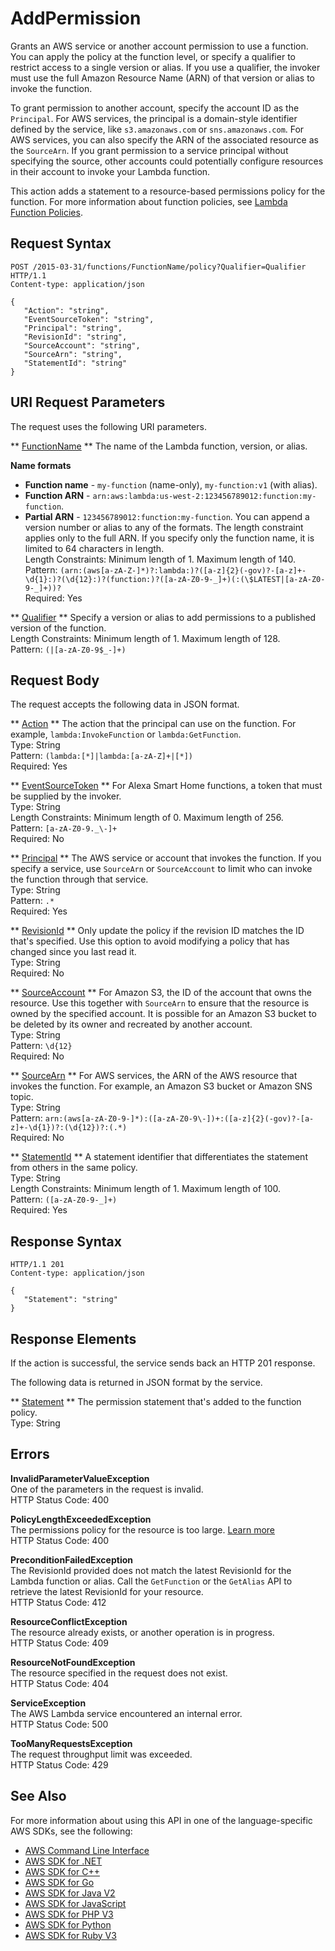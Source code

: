 # AddPermission<a name="API_AddPermission"></a>

Grants an AWS service or another account permission to use a function\. You can apply the policy at the function level, or specify a qualifier to restrict access to a single version or alias\. If you use a qualifier, the invoker must use the full Amazon Resource Name \(ARN\) of that version or alias to invoke the function\.

To grant permission to another account, specify the account ID as the `Principal`\. For AWS services, the principal is a domain\-style identifier defined by the service, like `s3.amazonaws.com` or `sns.amazonaws.com`\. For AWS services, you can also specify the ARN of the associated resource as the `SourceArn`\. If you grant permission to a service principal without specifying the source, other accounts could potentially configure resources in their account to invoke your Lambda function\.

This action adds a statement to a resource\-based permissions policy for the function\. For more information about function policies, see [Lambda Function Policies](https://docs.aws.amazon.com/lambda/latest/dg/access-control-resource-based.html)\. 

## Request Syntax<a name="API_AddPermission_RequestSyntax"></a>

```
POST /2015-03-31/functions/FunctionName/policy?Qualifier=Qualifier HTTP/1.1
Content-type: application/json

{
   "Action": "string",
   "EventSourceToken": "string",
   "Principal": "string",
   "RevisionId": "string",
   "SourceAccount": "string",
   "SourceArn": "string",
   "StatementId": "string"
}
```

## URI Request Parameters<a name="API_AddPermission_RequestParameters"></a>

The request uses the following URI parameters\.

 ** [FunctionName](#API_AddPermission_RequestSyntax) **   <a name="SSS-AddPermission-request-FunctionName"></a>
The name of the Lambda function, version, or alias\.  

**Name formats**
+  **Function name** \- `my-function` \(name\-only\), `my-function:v1` \(with alias\)\.
+  **Function ARN** \- `arn:aws:lambda:us-west-2:123456789012:function:my-function`\.
+  **Partial ARN** \- `123456789012:function:my-function`\.
You can append a version number or alias to any of the formats\. The length constraint applies only to the full ARN\. If you specify only the function name, it is limited to 64 characters in length\.  
Length Constraints: Minimum length of 1\. Maximum length of 140\.  
Pattern: `(arn:(aws[a-zA-Z-]*)?:lambda:)?([a-z]{2}(-gov)?-[a-z]+-\d{1}:)?(\d{12}:)?(function:)?([a-zA-Z0-9-_]+)(:(\$LATEST|[a-zA-Z0-9-_]+))?`   
Required: Yes

 ** [Qualifier](#API_AddPermission_RequestSyntax) **   <a name="SSS-AddPermission-request-Qualifier"></a>
Specify a version or alias to add permissions to a published version of the function\.  
Length Constraints: Minimum length of 1\. Maximum length of 128\.  
Pattern: `(|[a-zA-Z0-9$_-]+)` 

## Request Body<a name="API_AddPermission_RequestBody"></a>

The request accepts the following data in JSON format\.

 ** [Action](#API_AddPermission_RequestSyntax) **   <a name="SSS-AddPermission-request-Action"></a>
The action that the principal can use on the function\. For example, `lambda:InvokeFunction` or `lambda:GetFunction`\.  
Type: String  
Pattern: `(lambda:[*]|lambda:[a-zA-Z]+|[*])`   
Required: Yes

 ** [EventSourceToken](#API_AddPermission_RequestSyntax) **   <a name="SSS-AddPermission-request-EventSourceToken"></a>
For Alexa Smart Home functions, a token that must be supplied by the invoker\.  
Type: String  
Length Constraints: Minimum length of 0\. Maximum length of 256\.  
Pattern: `[a-zA-Z0-9._\-]+`   
Required: No

 ** [Principal](#API_AddPermission_RequestSyntax) **   <a name="SSS-AddPermission-request-Principal"></a>
The AWS service or account that invokes the function\. If you specify a service, use `SourceArn` or `SourceAccount` to limit who can invoke the function through that service\.  
Type: String  
Pattern: `.*`   
Required: Yes

 ** [RevisionId](#API_AddPermission_RequestSyntax) **   <a name="SSS-AddPermission-request-RevisionId"></a>
Only update the policy if the revision ID matches the ID that's specified\. Use this option to avoid modifying a policy that has changed since you last read it\.  
Type: String  
Required: No

 ** [SourceAccount](#API_AddPermission_RequestSyntax) **   <a name="SSS-AddPermission-request-SourceAccount"></a>
For Amazon S3, the ID of the account that owns the resource\. Use this together with `SourceArn` to ensure that the resource is owned by the specified account\. It is possible for an Amazon S3 bucket to be deleted by its owner and recreated by another account\.  
Type: String  
Pattern: `\d{12}`   
Required: No

 ** [SourceArn](#API_AddPermission_RequestSyntax) **   <a name="SSS-AddPermission-request-SourceArn"></a>
For AWS services, the ARN of the AWS resource that invokes the function\. For example, an Amazon S3 bucket or Amazon SNS topic\.  
Type: String  
Pattern: `arn:(aws[a-zA-Z0-9-]*):([a-zA-Z0-9\-])+:([a-z]{2}(-gov)?-[a-z]+-\d{1})?:(\d{12})?:(.*)`   
Required: No

 ** [StatementId](#API_AddPermission_RequestSyntax) **   <a name="SSS-AddPermission-request-StatementId"></a>
A statement identifier that differentiates the statement from others in the same policy\.  
Type: String  
Length Constraints: Minimum length of 1\. Maximum length of 100\.  
Pattern: `([a-zA-Z0-9-_]+)`   
Required: Yes

## Response Syntax<a name="API_AddPermission_ResponseSyntax"></a>

```
HTTP/1.1 201
Content-type: application/json

{
   "Statement": "string"
}
```

## Response Elements<a name="API_AddPermission_ResponseElements"></a>

If the action is successful, the service sends back an HTTP 201 response\.

The following data is returned in JSON format by the service\.

 ** [Statement](#API_AddPermission_ResponseSyntax) **   <a name="SSS-AddPermission-response-Statement"></a>
The permission statement that's added to the function policy\.  
Type: String

## Errors<a name="API_AddPermission_Errors"></a>

 **InvalidParameterValueException**   
One of the parameters in the request is invalid\.  
HTTP Status Code: 400

 **PolicyLengthExceededException**   
The permissions policy for the resource is too large\. [Learn more](https://docs.aws.amazon.com/lambda/latest/dg/limits.html)   
HTTP Status Code: 400

 **PreconditionFailedException**   
The RevisionId provided does not match the latest RevisionId for the Lambda function or alias\. Call the `GetFunction` or the `GetAlias` API to retrieve the latest RevisionId for your resource\.  
HTTP Status Code: 412

 **ResourceConflictException**   
The resource already exists, or another operation is in progress\.  
HTTP Status Code: 409

 **ResourceNotFoundException**   
The resource specified in the request does not exist\.  
HTTP Status Code: 404

 **ServiceException**   
The AWS Lambda service encountered an internal error\.  
HTTP Status Code: 500

 **TooManyRequestsException**   
The request throughput limit was exceeded\.  
HTTP Status Code: 429

## See Also<a name="API_AddPermission_SeeAlso"></a>

For more information about using this API in one of the language\-specific AWS SDKs, see the following:
+  [AWS Command Line Interface](https://docs.aws.amazon.com/goto/aws-cli/lambda-2015-03-31/AddPermission) 
+  [AWS SDK for \.NET](https://docs.aws.amazon.com/goto/DotNetSDKV3/lambda-2015-03-31/AddPermission) 
+  [AWS SDK for C\+\+](https://docs.aws.amazon.com/goto/SdkForCpp/lambda-2015-03-31/AddPermission) 
+  [AWS SDK for Go](https://docs.aws.amazon.com/goto/SdkForGoV1/lambda-2015-03-31/AddPermission) 
+  [AWS SDK for Java V2](https://docs.aws.amazon.com/goto/SdkForJavaV2/lambda-2015-03-31/AddPermission) 
+  [AWS SDK for JavaScript](https://docs.aws.amazon.com/goto/AWSJavaScriptSDK/lambda-2015-03-31/AddPermission) 
+  [AWS SDK for PHP V3](https://docs.aws.amazon.com/goto/SdkForPHPV3/lambda-2015-03-31/AddPermission) 
+  [AWS SDK for Python](https://docs.aws.amazon.com/goto/boto3/lambda-2015-03-31/AddPermission) 
+  [AWS SDK for Ruby V3](https://docs.aws.amazon.com/goto/SdkForRubyV3/lambda-2015-03-31/AddPermission) 